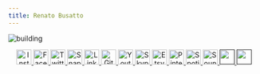```yaml
---
title: Renato Busatto
---
```


![building](https://user-images.githubusercontent.com/9153475/115799041-047efc00-a3ae-11eb-98f8-f4078eb2a8e3.png)


<p class="social-media" align="center">
  <a href="https://www.instagram.com/renatobusatto/"><img alt="Instagram" src="https://user-images.githubusercontent.com/9153475/115799589-380e5600-a3af-11eb-94c3-7e3cbb9f1e86.png" width="30"/> </a>
  <a href="https://www.facebook.com/renatobusatto/"><img alt="Facebook" src="https://user-images.githubusercontent.com/9153475/115799729-73a92000-a3af-11eb-80ea-949ca99d5ce8.png" width="30"/> </a>
  <a href="https://twitter.com/renatobusatto"><img alt="Twitter" src="https://user-images.githubusercontent.com/9153475/115799623-4bb9bc80-a3af-11eb-8034-8534cbc32adc.png" width="30"/> </a>
  <a href="https://www.snapchat.com/add/renatobusatto"><img alt="Snapchat" src="https://user-images.githubusercontent.com/9153475/115799662-5c6a3280-a3af-11eb-99dd-11f3f0ab4b51.png" width="30"/> </a>
  <a href="https://www.linkedin.com/in/renatobusatto/"><img alt="LinkedIn" src="https://user-images.githubusercontent.com/9153475/115799705-6c821200-a3af-11eb-8e6e-bb5c969e030d.png" width="30"/> </a>
  <a href="https://github.com/renatobusatto"><img alt="Github" src="https://user-images.githubusercontent.com/9153475/115801323-d9e37200-a3b2-11eb-8f25-fb2008aff484.png" width="30"/> </a>
  <a href="https://www.youtube.com/channel/UCUHgYOKo0xGCgDEQb851gLw"><img alt="Youtube" src="https://user-images.githubusercontent.com/9153475/115799605-42305480-a3af-11eb-9148-1c96e50b5bb3.png" width="30"/> </a>
  <a href="https://join.skype.com/invite/k3BmDpY2KEWg"><img alt="Skype" src="https://user-images.githubusercontent.com/9153475/115799668-5d9b5f80-a3af-11eb-9183-e3049bbcdf9f.png" width="30"/> </a>
  <a href="https://www.etsy.com/uk/people/wr2pgwz3"><img alt="Etsy" src="https://user-images.githubusercontent.com/9153475/115799732-74da4d00-a3af-11eb-914e-fa47ed6413f2.png" width="30"/> </a>
  <a href="https://www.pinterest.com/renatobusatto"><img alt="Pinterest" src="https://user-images.githubusercontent.com/9153475/115799684-65f39a80-a3af-11eb-9c83-9efd5c224be4.png" width="30"/> </a>
  <a href="https://open.spotify.com/user/2t4fnotmm48y1woz2g5hs1i3i?si=83nGxSbNTA6GWV5nznlVvQ"><img alt="Spotify" src="https://user-images.githubusercontent.com/9153475/115799649-570ce800-a3af-11eb-8760-3bb66f9f1aab.png" width="30"/> </a>
  <a href="https://soundcloud.com/renatobusatto"><img alt="Soundcloud" src="https://user-images.githubusercontent.com/9153475/115799656-5a07d880-a3af-11eb-964d-39286cfe6bc7.png" width="30"/> </a>
  <a href=""><img alt="" src="" width="30"/> </a>
  <a href=""><img alt="" src="" width="30"/> </a>
</p>
